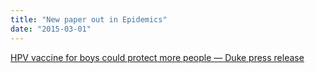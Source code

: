 ```yaml
---
title: "New paper out in Epidemics"
date: "2015-03-01"
---
```


[HPV vaccine for boys could protect more people — Duke press release](http://today.duke.edu/2015/03/hpv)
